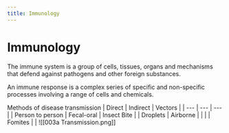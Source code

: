 ```yaml
---
title: Immunology
---
```

# Immunology

The immune system is a group of cells, tissues, organs and mechanisms that defend against pathogens and other foreign substances.

An immune response is a complex series of specific and non-specific processes involving a range of cells and chemicals.

Methods of disease transmission
| Direct | Indirect | Vectors |
| --- | --- | --- |
| Person to person | Fecal-oral | Insect Bite |
| Droplets | Airborne |  |
|  | Fomites |  |
![[003a Transmission.png]]


